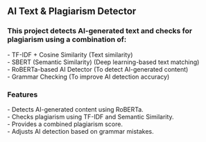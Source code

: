 <h2>AI Text & Plagiarism Detector </h2> 

<h3>This project detects AI-generated text and checks for plagiarism using a combination of:</h3>
- TF-IDF + Cosine Similarity (Text similarity)<br>
- SBERT (Semantic Similarity) (Deep learning-based text matching)<br>
- RoBERTa-based AI Detector (To detect AI-generated content)<br>
- Grammar Checking (To improve AI detection accuracy)

<h3>Features </h3> 
- Detects AI-generated content using RoBERTa. <br>
- Checks plagiarism using TF-IDF and Semantic Similarity.<br>
- Provides a combined plagiarism score.<br>
- Adjusts AI detection based on grammar mistakes.
